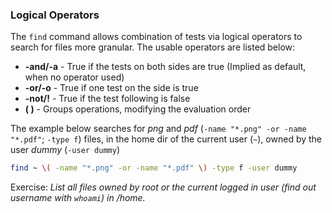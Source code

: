 ### Logical Operators
The `find` command allows combination of tests via logical operators to search for files more granular. The usable operators are listed below:

- **-and/-a** - True if the tests on both sides are true (Implied as default, when no operator used)
- **-or/-o** - True if one test on the side is true
- **-not/!** - True if the test following is false
- **( )** - Groups operations, modifying the evaluation order

The example below searches for *png* and *pdf* (`-name "*.png" -or -name "*.pdf"`; `-type f`) files, in the home dir of the current user (`~`), owned by the user *dummy* (`-user dummy`)

~~~~~ bash
find ~ \( -name "*.png" -or -name "*.pdf" \) -type f -user dummy
~~~~~

Exercise:
*List all files owned by root or the current logged in user (find out username with `whoami`) in /home.*
